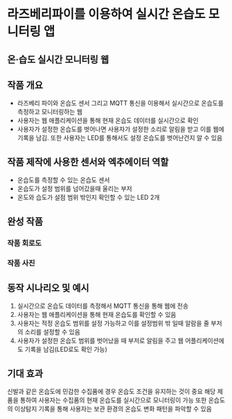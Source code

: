 # 라즈베리파이를 이용하여 실시간 온습도 모니터링 앱


## 온·습도 실시간 모니터링 웹

## 작품 개요
- 라즈베리 파이와 온습도 센서 그리고 MQTT 통신을 이용해서 실시간으로 온습도를 측정하고 모니터링하는 웹 
- 사용자는 웹 애플리케이션을 통해 현재 온습도 데이터를 실시간으로 확인
- 사용자가 설정한 온습도를 벗어나면 사용자가 설정한 소리로 알림을 받고 이를 웹에 기록을 남김. 또한 사용자는 LED를 통해서도 설정 온습도를 벗어난건지 알 수 있음

## 작품 제작에 사용한 센서와 엑추에이터 역할
- 온습도를 측정할 수 있는 온습도 센서
- 온습도가 설정 범위를 넘어갔을때 울리는 부저
- 온도와 습도가 설점 범위 밖인지 확인할 수 있는 LED 2개

## 완성 작품

### 작품 회로도

### 작품 사진

## 동작 시나리오 및 예시
1. 실시간으로 온습도 데이터를 측정해서 MQTT 통신을 통해 웹에 전송
2. 사용자는 웹 애플리케이션을 통해 현재 온습도를 확인할 수 있음
3. 사용자는 적정 온습도 범위를 설정 가능하고 이를 설정범위 밖 일때 알람을 줄 부저의 소리를 설정할 수 있음
4. 사용자가 설정한 온습도 범위를 벗어났을 때 부저로 알림을 주고 웹 어플리케이션에도 기록을 남김(LED로도 확인 가능)

## 기대 효과
신발과 같은 온습도에 민감한 수집품에 경우 온습도 조건을 유지하는 것이 중요
해당 제품을 통하여 사용자는 수집품의 현재 온습도를 실시간으로 모니터링이 가능
또한 온습도의 이상탐지 기록을 통해 사용자는 보관 환경의 온습도 변화 패턴을 파악할 수 있음


